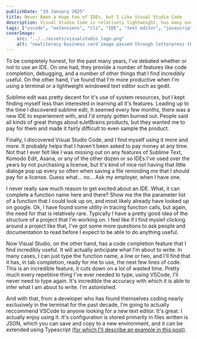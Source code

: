 ```yaml
---
publishDate: "19 January 2025"
title: Never Been a Huge Fan of IDEs, but I Like Visual Studio Code
description: Visual Studio Code is relatively lightweight, has many useful features, a FOSS version, its settings are stored in files, and extensions are easy to write. 
tags: ["vscode", "extensions", "cli", "IDE", "text editor", "javascript"]
coverImage:
    src: "../../assets/visualstudio_logo.png"
    alt: "newliteracy business card image passed through letterpress then displayed in the terminal "
---
```



To be completely honest, for the past many years, I've debated whether or not to use an IDE. On one had, they provide a number of features like code completion, debugging, and a number of other things that I find incredibly useful. On the other hand, I've found that I'm more productive when I'm using a terminal or a lightweight windowed text editor such as gedit. 

Sublime edit was pretty decent for it's use of system resources, but I kept finding myself less than interested in learning all it's features. Leading up to the time I discovered sublime edit, It seemed every few months, there was a new IDE to experiement with, and I'd simply gotten burned out. People said all kinds of great things about eJetBrains products, but they wanted me to pay for them and made it fairly difficult to even sample the product.

Finally, I discovered Visual Studio Code, and I find myself using it more and more. It probably helps that I haven't been asked to pay money at any time. Not that I ever felt like I was missing out on any features of Sublime Text, Komodo Edit, Asana, or any of the other dozen or so IDEs I've used over the years by not purchasing a license, but It's kind of nice not having that little dialoge pop up every so often when saving a file reminding me that I should pay for a license. Guess what... no... Ask my employer, when I have one.  

I never really saw much reason to get excited about an IDE. What, it can complete a function name here and there? Show me the the parameter list of a function that I could look up on, and most likely already have looked up on google. Ok, I have found some utility in tracing function calls, but again, the need for that is relatively rare. Typically I have a pretty good idea of the structure of a project that I'm working on. I feel like if I find myslef clicking around a project like that, I've got some more questions to ask people and documentation to read before I expect to be able to do anything useful. 

Now Visual Studio, on the other hand, has a code completion feature that I find incredibly useful. It will actually anticipate what I'm about to write. In many cases, I can just type the function name, a line or two, and I'll find that it has, in tab completion, ready for me to use, the next few lines of code. This is an incredible feature, it cuts down on a lot of wasted time. Pretty much every repetitive thing I've ever needed 
to type, using VSCode, I'll never need to type again. It's incredible the accuracy with which it is able to infer what I am about to write. I'm astonished. 

And with that, from a developer who has found themselves coding nearly exclusively in the terminal for the past decade, I'm going to actually reccommend VSCode to anyone looking for a new text editor. It's great. I actually enjoy using it. It's configuration is stored primarily in files written is JSON, which you can save and copy to a new environment, and it can be extended using Typescript [(for which I'll describe an example in this post)](/posts/vscode-text-filter-extension/).